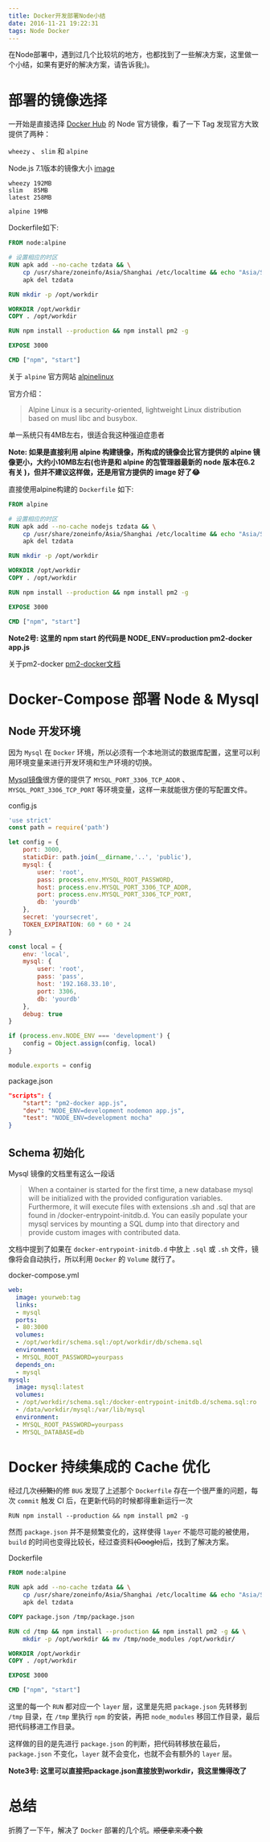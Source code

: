 ```yaml
---
title: Docker开发部署Node小结
date: 2016-11-21 19:22:31
tags: Node Docker
---
```


在Node部署中，遇到过几个比较坑的地方，也都找到了一些解决方案，这里做一个小结，如果有更好的解决方案，请告诉我;)。

<!-- more -->

# 部署的镜像选择

一开始是直接选择 [Docker Hub](https://hub.docker.com) 的 Node 官方镜像，看了一下 Tag 发现官方大致提供了两种：

`wheezy` 、 `slim` 和 `alpine`

Node.js 7.1版本的镜像大小 [image](https://hub.docker.com/r/library/node/tags/)

```
wheezy 192MB
slim   85MB
latest 258MB

alpine 19MB
```



Dockerfile如下:

``` dockerfile
FROM node:alpine

# 设置相应的时区
RUN apk add --no-cache tzdata && \
    cp /usr/share/zoneinfo/Asia/Shanghai /etc/localtime && echo "Asia/Shanghai" > /etc/timezone && \
    apk del tzdata

RUN mkdir -p /opt/workdir

WORKDIR /opt/workdir
COPY . /opt/workdir

RUN npm install --production && npm install pm2 -g

EXPOSE 3000

CMD ["npm", "start"]
```

关于 `alpine` 官方网站 [alpinelinux](https://www.alpinelinux.org/)

官方介绍：

> Alpine Linux is a security-oriented, lightweight Linux distribution based on musl libc and busybox.

单一系统只有4MB左右，很适合我这种强迫症患者

**Note: 如果是直接利用 alpine 构建镜像，所构成的镜像会比官方提供的 alpine 镜像更小，大约小10MB左右(也许是和 alpine 的包管理器最新的 node 版本在6.2有关 )，但并不建议这样做，还是用官方提供的 image 好了😂**

直接使用alpine构建的 `Dockerfile` 如下:

``` dockerfile
FROM alpine

# 设置相应的时区
RUN apk add --no-cache nodejs tzdata && \
    cp /usr/share/zoneinfo/Asia/Shanghai /etc/localtime && echo "Asia/Shanghai" > /etc/timezone && \
    apk del tzdata

RUN mkdir -p /opt/workdir

WORKDIR /opt/workdir
COPY . /opt/workdir

RUN npm install --production && npm install pm2 -g

EXPOSE 3000

CMD ["npm", "start"]
```

**Note2号: 这里的 npm start 的代码是 NODE_ENV=production pm2-docker app.js**

关于pm2-docker [pm2-docker文档](http://pm2.keymetrics.io/docs/usage/docker-pm2-nodejs/)

# Docker-Compose 部署 Node & Mysql

## Node 开发环境

因为 `Mysql` 在 `Docker` 环境，所以必须有一个本地测试的数据库配置，这里可以利用环境变量来进行开发环境和生产环境的切换。

[Mysql镜像](https://hub.docker.com/_/mysql/)很方便的提供了 `MYSQL_PORT_3306_TCP_ADDR` 、 `MYSQL_PORT_3306_TCP_PORT` 等环境变量，这样一来就能很方便的写配置文件。

config.js

``` javascript
'use strict'
const path = require('path')

let config = {
    port: 3000,
    staticDir: path.join(__dirname,'..', 'public'),
    mysql: {
        user: 'root',
        pass: process.env.MYSQL_ROOT_PASSWORD,
        host: process.env.MYSQL_PORT_3306_TCP_ADDR,
        port: process.env.MYSQL_PORT_3306_TCP_PORT,
        db: 'yourdb'
    },
    secret: 'yoursecret',
    TOKEN_EXPIRATION: 60 * 60 * 24
}

const local = {
    env: 'local',
    mysql: {
        user: 'root',
        pass: 'pass',
        host: '192.168.33.10',
        port: 3306,
        db: 'yourdb'
    },
    debug: true
}

if (process.env.NODE_ENV === 'development') {
    config = Object.assign(config, local)
}

module.exports = config
```

package.json

``` json
"scripts": {
    "start": "pm2-docker app.js",
    "dev": "NODE_ENV=development nodemon app.js",
    "test": "NODE_ENV=development mocha"
}
```

## Schema 初始化

Mysql 镜像的文档里有这么一段话

> When a container is started for the first time, a new database mysql will be initialized with the provided configuration variables. Furthermore, it will execute files with extensions .sh and .sql that are found in /docker-entrypoint-initdb.d. You can easily populate your mysql services by mounting a SQL dump into that directory and provide custom images with contributed data.

文档中提到了如果在 `docker-entrypoint-initdb.d` 中放上 `.sql` 或 `.sh` 文件，镜像将会自动执行，所以利用 `Docker` 的 `Volume` 就行了。

docker-compose.yml

``` yaml
web:
  image: yourweb:tag
  links:
  - mysql
  ports:
  - 80:3000
  volumes:
  - /opt/workdir/schema.sql:/opt/workdir/db/schema.sql
  environment:
  - MYSQL_ROOT_PASSWORD=yourpass
  depends_on:
  - mysql
mysql:
  image: mysql:latest
  volumes:
  - /opt/workdir/schema.sql:/docker-entrypoint-initdb.d/schema.sql:ro
  - /data/workdir/mysql:/var/lib/mysql
  environment:
  - MYSQL_ROOT_PASSWORD=yourpass
  - MYSQL_DATABASE=db
```

# Docker 持续集成的 Cache 优化

经过几次~~(频繁)~~的修 `BUG` 发现了上述那个 `Dockerfile` 存在一个很严重的问题，每次 `commit` 触发 CI 后，在更新代码的时候都得重新运行一次

`RUN npm install --production && npm install pm2 -g`

然而 `package.json` 并不是频繁变化的，这样使得 `layer` 不能尽可能的被使用，`build` 的时间也变得比较长，经过查资料~~(Google)~~后，找到了解决方案。

Dockerfile

``` dockerfile
FROM node:alpine

RUN apk add --no-cache tzdata && \
    cp /usr/share/zoneinfo/Asia/Shanghai /etc/localtime && echo "Asia/Shanghai" > /etc/timezone && \
    apk del tzdata

COPY package.json /tmp/package.json

RUN cd /tmp && npm install --production && npm install pm2 -g && \
    mkdir -p /opt/workdir && mv /tmp/node_modules /opt/workdir/

WORKDIR /opt/workdir
COPY . /opt/workdir

EXPOSE 3000

CMD ["npm", "start"]
```

这里的每一个 `RUN` 都对应一个  `layer` 层，这里是先把 `package.json` 先转移到 `/tmp` 目录，在 `/tmp` 里执行 `npm` 的安装，再把 `node_modules` 移回工作目录，最后把代码移进工作目录。

这样做的目的是先进行 `package.json` 的判断，把代码转移放在最后，`package.json` 不变化，`layer` 就不会变化，也就不会有额外的 `layer` 层。

**Note3号: 这里可以直接把package.json直接放到workdir，我这里懒得改了**

# 总结

折腾了一下午，解决了 `Docker` 部署的几个坑。~~顺便拿来凑个数~~
